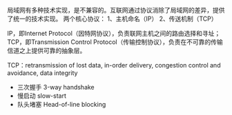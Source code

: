 局域网有多种技术实现，是不兼容的。互联网通过协议消除了局域网的差异，提供了统一的技术实现。
两个核心协议：
1、主机命名（IP）
2、传送机制（TCP）

IP，即Internet Protocol（因特网协议），负责联网主机之间的路由选择和寻址；
TCP，即Transmission Control Protocol（传输控制协议），负责在不可靠的传输信道之上提供可靠的抽象层。

TCP：retransmission of lost data, in-order delivery, congestion control and avoidance, data integrity
- 三次握手 3-way handshake
- 慢启动 slow-start
- 队头堵塞 Head-of-line blocking 